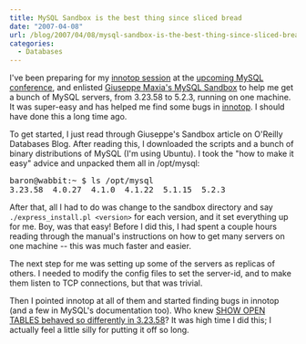 ```yaml
---
title: MySQL Sandbox is the best thing since sliced bread
date: "2007-04-08"
url: /blog/2007/04/08/mysql-sandbox-is-the-best-thing-since-sliced-bread/
categories:
  - Databases
---
```

I've been preparing for my [innotop session](http://www.mysqlconf.com/cs/mysqluc2007/view/e_sess/13213) at the [upcoming MySQL conference](http://www.mysqlconf.com/), and enlisted [Giuseppe Maxia's MySQL Sandbox](http://sourceforge.net/projects/mysql-sandbox) to help me get a bunch of MySQL servers, from 3.23.58 to 5.2.3, running on one machine. It was super-easy and has helped me find some bugs in [innotop](http://code.google.com/p/innotop). I should have done this a long time ago.

To get started, I just read through Giuseppe's Sandbox article on O'Reilly Databases Blog. After reading this, I downloaded the scripts and a bunch of binary distributions of MySQL (I'm using Ubuntu). I took the "how to make it easy" advice and unpacked them all in /opt/mysql:

<pre>baron@wabbit:~ $ ls /opt/mysql
3.23.58  4.0.27  4.1.0  4.1.22  5.1.15  5.2.3</pre>

After that, all I had to do was change to the sandbox directory and say `./express_install.pl <version>` for each version, and it set everything up for me. Boy, was that easy! Before I did this, I had spent a couple hours reading through the manual's instructions on how to get many servers on one machine -- this was much faster and easier.

The next step for me was setting up some of the servers as replicas of others. I needed to modify the config files to set the server-id, and to make them listen to TCP connections, but that was trivial.

Then I pointed innotop at all of them and started finding bugs in innotop (and a few in MySQL's documentation too). Who knew [SHOW OPEN TABLES behaved so differently in 3.23.58](http://bugs.mysql.com/bug.php?id=27706)? It was high time I did this; I actually feel a little silly for putting it off so long.


